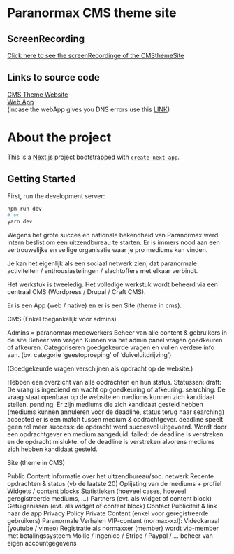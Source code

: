 <h1>Paranormax CMS theme site </h1>

<h2>ScreenRecording</h2>
<a href="https://vimeo.com/667284010">Click here to see the screenRecordinge of the CMSthemeSite</a>

<h2>Links to source code</h2>
<a href="https://github.com/NielsMoens/Werkstuk_CMSDEV_Paranormax-NielsMoens"> CMS Theme Website </a><br>
<a href="https://github.com/NielsMoens/Werkstuk_CMSDEV_ParanormaxApp-NielsMoens"> Web App </a><br>
(incase the webApp gives you DNS errors use this <a href="https://hardcore-swanson-20ef3a.netlify.app/"> LINK</a>)

<h1>About the project</h1>

This is a [Next.js](https://nextjs.org/) project bootstrapped with [`create-next-app`](https://github.com/vercel/next.js/tree/canary/packages/create-next-app).

## Getting Started

First, run the development server:

```bash
npm run dev
# or
yarn dev
```
Wegens het grote succes en nationale bekendheid van Paranormax werd intern beslist om een uitzendbureau te starten.
Er is immers nood aan een vertrouwelijke en veilige organisatie waar je pro mediums kan vinden.

Je kan het eigenlijk als een sociaal netwerk zien, dat paranormale activiteiten / enthousiastelingen / slachtoffers met elkaar verbindt.

Het werkstuk is tweeledig. Het volledige werkstuk wordt beheerd via een centraal CMS (Wordpress / Drupal / Craft CMS).

Er is een App (web / native) en er is een Site (theme in cms).

CMS (Enkel toegankelijk voor admins)

Admins = paranormax medewerkers
Beheer van alle content & gebruikers in de site
Beheer van vragen
Kunnen via het admin panel vragen goedkeuren of afkeuren.
Categoriseren goedgekeurde vragen en vullen verdere info aan.
(bv. categorie ‘geestoproeping’ of ‘duiveluitdrijving’)

(Goedgekeurde vragen verschijnen als opdracht op de website.)

Hebben een overzicht van alle opdrachten en hun status.
Statussen:
draft:
De vraag is ingediend en wacht op goedkeuring of afkeuring.
searching:
De vraag staat openbaar op de website en mediums kunnen zich kandidaat stellen.
pending:
Er zijn mediums die zich kandidaat gesteld hebben (mediums kunnen annuleren voor de deadline, status terug naar searching)
accepted
er is een match tussen medium & opdrachtgever.
deadline speelt geen rol meer
success:
de opdracht werd succesvol uitgevoerd.
Wordt door een opdrachtgever en medium aangeduid.
failed:
de deadline is verstreken en de opdracht mislukte.
of de deadline is verstreken alvorens mediums zich hebben kandidaat gesteld.


Site (theme in CMS)

Public Content
Informatie over het uitzendbureau/soc. netwerk
Recente opdrachten & status (vb de laatste 20)
Oplijsting van de mediums + profiel
Widgets / content blocks
Statistieken (hoeveel cases, hoeveel geregistreerde mediums, ...)
Partners (evt. als widget of content block)
Getuigenissen (evt. als widget of content block)
Contact
Publiciteit & link naar de app
Privacy Policy
Private Content (enkel voor geregistreerde gebruikers)
Paranormale Verhalen
VIP-content (normax-xxl):
Videokanaal (youtube / vimeo)
Registratie als normaxxer (member)
wordt vip-member
met betalingssysteem
Mollie / Ingenico / Stripe / Paypal / ...
beheer van eigen accountgegevens

